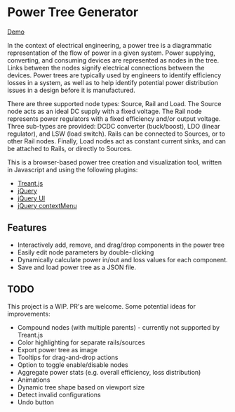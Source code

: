 # Power Tree Generator

[Demo](https://dolenle.com/ptg_demo/)

In the context of electrical engineering, a power tree is a diagrammatic representation of the flow of power in a given system. Power supplying, converting, and consuming devices are represented as nodes in the tree. Links between the nodes signify electrical connections between the devices. Power trees are typically used by engineers to identify efficiency losses in a system, as well as to help identify potential power distribution issues in a design before it is manufactured.

There are three supported node types: Source, Rail and Load. The Source node acts as an ideal DC supply with a fixed voltage. The Rail node represents power regulators with a fixed efficiency and/or output voltage. Three sub-types are provided: DCDC converter (buck/boost), LDO (linear regulator), and LSW (load switch). Rails can be connected to Sources, or to other Rail nodes. Finally, Load nodes act as constant current sinks, and can be attached to Rails, or directly to Sources.

This is a browser-based power tree creation and visualization tool, written in Javascript and using the following plugins:
- [Treant.js](https://fperucic.github.io/treant-js/)
- [jQuery](https://jquery.com/)
- [jQuery UI](https://jqueryui.com/)
- [jQuery contextMenu](https://swisnl.github.io/jQuery-contextMenu/)

## Features
- Interactively add, remove, and drag/drop components in the power tree
- Easily edit node parameters by double-clicking
- Dynamically calculate power in/out and loss values for each component.
- Save and load power tree as a JSON file.

## TODO
This project is a WIP. PR's are welcome.
Some potential ideas for improvements:
- Compound nodes (with multiple parents) - currently not supported by Treant.js
- Color highlighting for separate rails/sources
- Export power tree as image
- Tooltips for drag-and-drop actions
- Option to toggle enable/disable nodes
- Aggregate power stats (e.g. overall efficiency, loss distribution)
- Animations
- Dynamic tree shape based on viewport size
- Detect invalid configurations
- Undo button
